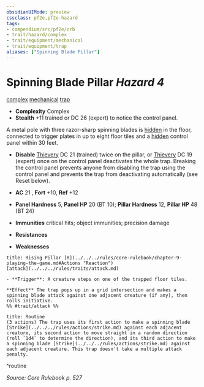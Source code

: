 ```yaml
---
obsidianUIMode: preview
cssclass: pf2e,pf2e-hazard
tags:
- compendium/src/pf2e/crb
- trait/hazard/complex
- trait/equipment/mechanical
- trait/equipment/trap
aliases: ["Spinning Blade Pillar"]
---
```

# Spinning Blade Pillar *Hazard 4*  
[complex](complex.md)  [mechanical](mechanical.md)  [trap](trap.md)  

- **Complexity** Complex
- **Stealth** +11 trained or DC 26 (expert) to notice the control panel.  

A metal pole with three razor-sharp spinning blades is [hidden](conditions.md#Hidden) in the floor, connected to trigger plates in up to eight floor tiles and a [hidden](conditions.md#Hidden) control panel within 30 feet.

- **Disable** [Thievery](../../skills.md#Thievery) DC 21 (trained) twice on the pillar, or [Thievery](../../skills.md#Thievery) DC 19 (expert) once on the control panel deactivates the whole trap. Breaking the control panel prevents anyone from disabling the trap using the control panel and prevents the trap from deactivating automatically (see Reset below).  

- **AC** 21 , **Fort** +10, **Ref** +12
- **Panel Hardness** 5, **Panel HP** 20 (BT 10); **Pillar Hardness** 12, **Pillar HP** 48 (BT 24)
- **Immunities** critical hits; object immunities; precision damage
- **Resistances** 
- **Weaknesses** 
     
```ad-embed-ability
title: Rising Pillar [R](../../../rules/core-rulebook/chapter-9-playing-the-game.md#Actions "Reaction")
[attack](../../../rules/traits/attack.md)  

- **Trigger**: A creature steps on one of the trapped floor tiles.

**Effect** The trap pops up in a grid intersection and makes a spinning blade attack against one adjacent creature (if any), then rolls initiative.  
%% #trait/attack %%
```

```ad-pf2-summary
title: Routine
(3 actions) The trap uses its first action to make a spinning blade [Strike](../../../rules/actions/strike.md) against each adjacent creature, its second action to move straight in a random direction (roll `1d4` to determine the direction), and its third action to make a spinning blade [Strike](../../../rules/actions/strike.md) against each adjacent creature. This trap doesn't take a multiple attack penalty.
```
^routine

*Source: Core Rulebook p. 527*
